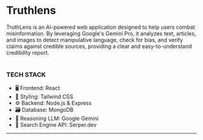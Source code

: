 # Truthlens
TruthLens is an AI-powered web application designed to help users combat misinformation. By leveraging Google's Gemini Pro, it analyzes text, articles, and images to detect manipulative language, check for bias, and verify claims against credible sources, providing a clear and easy-to-understand credibility report.
<br><br>
### TECH STACK
- 🖥️ Frontend: React
- 🎨 Styling: Tailwind CSS
- ⚙️ Backend: Node.js & Express
- 🗃️ Database: MongoDB
- 🧠 Reasoning LLM: Google Gemini
- 🔎 Search Engine API: Serper.dev

---

